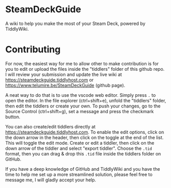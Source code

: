 # SteamDeckGuide
A wiki to help you make the most of your Steam Deck, powered by TiddlyWiki.

# Contributing
For now, the easiest way for me to allow other to make contribution is for you to edit or upload the files inside the "tiddlers" folder of this github repo. I will review your submission and update the live wiki at https://steamdeckguide.tiddlyhost.com or https://www.telumire.be/SteamDeckGuide (github page).

A neat way to do that is to use the vscode web editor. Simply press `.` to open the editor. In the file explorer (ctrl+shift+e), unfold the "tiddlers" folder, then edit the tiddlers or create your own. To push your changes, go to the Source Control (ctrl+shift+g), set a message and press the checkmark button.

You can also create/edit tiddlers directly at https://steamdeckguide.tiddlyhost.com. To enable the edit options, click on the down arrow in the header, then click on the toggle at the end of the list. This will toggle the edit mode. Create or edit a tiddler, then click on the down arrow of the tiddler and select "export tiddler". Choose the `.tid` format, then you can drag & drop this `.tid` file inside the tiddlers folder on GitHub.

If you have a deep knowledge of GitHub and TiddlyWiki and you have the time to help me set up a more streamlined solution, please feel free to message me, I will gladly accept your help.
